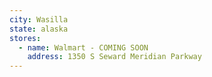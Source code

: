 ```yaml
---
city: Wasilla
state: alaska
stores:
  - name: Walmart - COMING SOON
    address: 1350 S Seward Meridian Parkway
---
```

